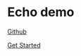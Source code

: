# Echo demo

[Github](https://github.com/labstack/echo)

[Get Started](https://echo.labstack.com/guide/)
